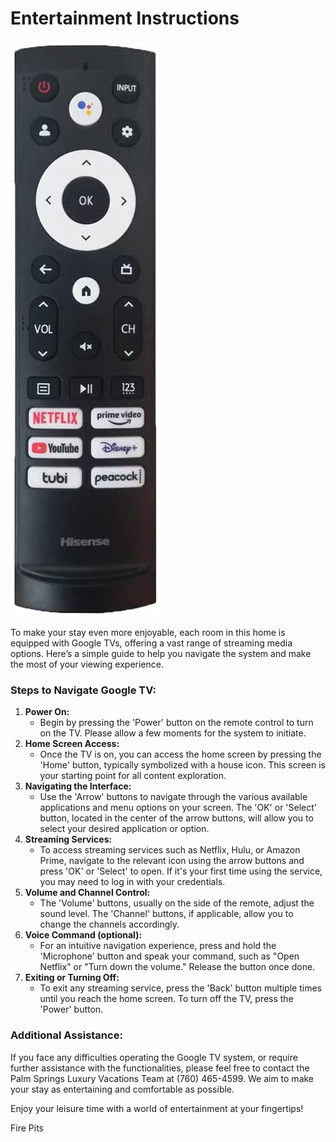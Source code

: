 # Entertainment Instructions

![Image.png](assets/Image%20(3).png)

To make your stay even more enjoyable, each room in this home is equipped with Google TVs, offering a vast range of streaming media options. Here’s a simple guide to help you navigate the system and make the most of your viewing experience.

### Steps to Navigate Google TV:

1. **Power On:**
   - Begin by pressing the 'Power' button on the remote control to turn on the TV. Please allow a few moments for the system to initiate.
2. **Home Screen Access:**
   - Once the TV is on, you can access the home screen by pressing the 'Home' button, typically symbolized with a house icon. This screen is your starting point for all content exploration.
3. **Navigating the Interface:**
   - Use the 'Arrow' buttons to navigate through the various available applications and menu options on your screen. The 'OK' or 'Select' button, located in the center of the arrow buttons, will allow you to select your desired application or option.
4. **Streaming Services:**
   - To access streaming services such as Netflix, Hulu, or Amazon Prime, navigate to the relevant icon using the arrow buttons and press 'OK' or 'Select' to open. If it's your first time using the service, you may need to log in with your credentials.
5. **Volume and Channel Control:**
   - The 'Volume' buttons, usually on the side of the remote, adjust the sound level. The 'Channel' buttons, if applicable, allow you to change the channels accordingly.
6. **Voice Command (optional):**
   - For an intuitive navigation experience, press and hold the 'Microphone' button and speak your command, such as "Open Netflix" or "Turn down the volume." Release the button once done.
7. **Exiting or Turning Off:**
   - To exit any streaming service, press the 'Back' button multiple times until you reach the home screen. To turn off the TV, press the 'Power' button.

### Additional Assistance:

If you face any difficulties operating the Google TV system, or require further assistance with the functionalities, please feel free to contact the Palm Springs Luxury Vacations Team at (760) 465-4599. We aim to make your stay as entertaining and comfortable as possible.

Enjoy your leisure time with a world of entertainment at your fingertips!

Fire Pits